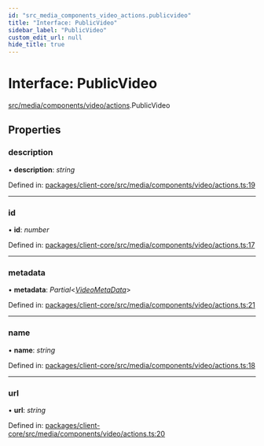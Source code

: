 ```yaml
---
id: "src_media_components_video_actions.publicvideo"
title: "Interface: PublicVideo"
sidebar_label: "PublicVideo"
custom_edit_url: null
hide_title: true
---
```


# Interface: PublicVideo

[src/media/components/video/actions](../modules/src_media_components_video_actions.md).PublicVideo

## Properties

### description

• **description**: *string*

Defined in: [packages/client-core/src/media/components/video/actions.ts:19](https://github.com/xr3ngine/xr3ngine/blob/2d83606b6/packages/client-core/src/media/components/video/actions.ts#L19)

___

### id

• **id**: *number*

Defined in: [packages/client-core/src/media/components/video/actions.ts:17](https://github.com/xr3ngine/xr3ngine/blob/2d83606b6/packages/client-core/src/media/components/video/actions.ts#L17)

___

### metadata

• **metadata**: *Partial*<[*VideoMetaData*](src_media_components_video_actions.videometadata.md)\>

Defined in: [packages/client-core/src/media/components/video/actions.ts:21](https://github.com/xr3ngine/xr3ngine/blob/2d83606b6/packages/client-core/src/media/components/video/actions.ts#L21)

___

### name

• **name**: *string*

Defined in: [packages/client-core/src/media/components/video/actions.ts:18](https://github.com/xr3ngine/xr3ngine/blob/2d83606b6/packages/client-core/src/media/components/video/actions.ts#L18)

___

### url

• **url**: *string*

Defined in: [packages/client-core/src/media/components/video/actions.ts:20](https://github.com/xr3ngine/xr3ngine/blob/2d83606b6/packages/client-core/src/media/components/video/actions.ts#L20)
